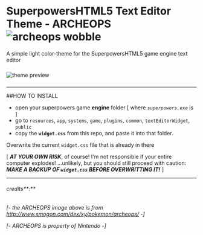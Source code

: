 # SuperpowersHTML5 Text Editor Theme - ARCHEOPS ![archeops wobble](http://i.imgur.com/yF6iWdw.gif)


A simple light color-theme for the SuperpowersHTML5 game engine text editor

###
![theme preview](http://i.imgur.com/3IJaKh3.gif)
###

---

##HOW TO INSTALL

- open your superpowers game **engine** folder [ where *`superpowers.exe`* is ]
- go to `resources`, `app`, `systems`, `game`, `plugins`, `common`, `textEditorWidget`, `public`
- copy the **`widget.css`** from this repo, and paste it into that folder.

Overwrite the current `widget.css` file that is already in there

[ ***AT YOUR OWN RISK***, of course! I'm not responsible if your entire computer explodes! ...unlikely, but you should still proceed with caution: ***MAKE A BACKUP OF `widget.css` BEFORE OVERWRITTING IT!*** ]

---

###### credits**:**

*[- the ARCHEOPS image above is from http://www.smogon.com/dex/xy/pokemon/archeops/ -]*

*[- ARCHEOPS is property of Nintendo -]*
